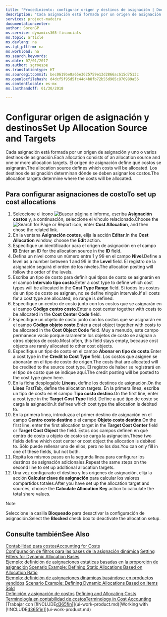 ```yaml
---
title: "Procedimiento: configurar origen y destinos de asignación | Documentos de Microsoft"
description: "Cada asignación está formada por un origen de asignación y uno o varios destinos de asignación. El origen de asignación define qué costos se asignarán. Los destinos de asignación determinan dónde se deben asignar los costos."
services: project-madeira
documentationcenter: 
author: SorenGP
ms.service: dynamics365-financials
ms.topic: article
ms.devlang: na
ms.tgt_pltfrm: na
ms.workload: na
ms.search.keywords: 
ms.date: 07/01/2017
ms.author: sgroespe
ms.translationtype: HT
ms.sourcegitcommit: bec0619be0a65e3625759e13d2866ac615d7513c
ms.openlocfilehash: d4dcf5f95d5fc44d4b8fb72b55d905c876989a56
ms.contentlocale: es-mx
ms.lasthandoff: 01/30/2018

---
```

# <a name="set-up-allocation-source-and-targets"></a><span data-ttu-id="9ddd7-105">Configurar origen de asignación y destinos</span><span class="sxs-lookup"><span data-stu-id="9ddd7-105">Set Up Allocation Source and Targets</span></span>
<span data-ttu-id="9ddd7-106">Cada asignación está formada por un origen de asignación y uno o varios destinos de asignación.</span><span class="sxs-lookup"><span data-stu-id="9ddd7-106">Each allocation consists of an allocation source and one or more allocation targets.</span></span> <span data-ttu-id="9ddd7-107">El origen de asignación define qué costos se asignarán.</span><span class="sxs-lookup"><span data-stu-id="9ddd7-107">The allocation source defines which costs will be allocated.</span></span> <span data-ttu-id="9ddd7-108">Los destinos de asignación determinan dónde se deben asignar los costos.</span><span class="sxs-lookup"><span data-stu-id="9ddd7-108">The allocation targets determine where the costs will be allocated.</span></span>  

## <a name="to-set-up-cost-allocations"></a><span data-ttu-id="9ddd7-109">Para configurar asignaciones de costo</span><span class="sxs-lookup"><span data-stu-id="9ddd7-109">To set up cost allocations</span></span>  
1.  <span data-ttu-id="9ddd7-110">Seleccione el icono ![Buscar página o informe](media/ui-search/search_small.png "icono Buscar página o informe"), escriba **Asignación costos** y, a continuación, seleccione el vínculo relacionado.</span><span class="sxs-lookup"><span data-stu-id="9ddd7-110">Choose the ![Search for Page or Report](media/ui-search/search_small.png "Search for Page or Report icon") icon, enter **Cost Allocation**, and then chose the related link.</span></span>  
2.  <span data-ttu-id="9ddd7-111">En la ventana **Asignación costos**, elija la acción **Editar**.</span><span class="sxs-lookup"><span data-stu-id="9ddd7-111">In the **Cost Allocation** window, choose the **Edit** action.</span></span>  
3.  <span data-ttu-id="9ddd7-112">Especifique un identificador para el origen de asignación en el campo **ID**.</span><span class="sxs-lookup"><span data-stu-id="9ddd7-112">Enter an ID for the allocation source in the **ID** field.</span></span>  
4.  <span data-ttu-id="9ddd7-113">Defina un nivel como un número entre 1 y 99 en el campo **Nivel**.</span><span class="sxs-lookup"><span data-stu-id="9ddd7-113">Define a level as a number between 1 and 99 in the **Level** field.</span></span> <span data-ttu-id="9ddd7-114">El registro de la asignación seguirá el orden de los niveles.</span><span class="sxs-lookup"><span data-stu-id="9ddd7-114">The allocation posting will follow the order of the levels.</span></span>  
5.  <span data-ttu-id="9ddd7-115">Escriba un tipo de costo para definir qué tipos de costo se asignarán en el campo **Intervalo tipo costo**.</span><span class="sxs-lookup"><span data-stu-id="9ddd7-115">Enter a cost type to define which cost types will be allocated in the **Cost Type Range** field.</span></span> <span data-ttu-id="9ddd7-116">Si todos los costos de un tipo de costo se asignan, no se define ningún intervalo.</span><span class="sxs-lookup"><span data-stu-id="9ddd7-116">If all costs for a cost type are allocated, no range is defined.</span></span>  
6.  <span data-ttu-id="9ddd7-117">Especifique un centro de costo junto con los costos que se asignarán en el campo **Código centro costo**.</span><span class="sxs-lookup"><span data-stu-id="9ddd7-117">Enter a cost center together with costs to be allocated in the **Cost Center Code** field.</span></span>  
7.  <span data-ttu-id="9ddd7-118">Especifique un objeto de costo junto con los costos que se asignarán en el campo **Código objeto costo**.</span><span class="sxs-lookup"><span data-stu-id="9ddd7-118">Enter a cost object together with costs to be allocated in the **Cost Object Code** field.</span></span> <span data-ttu-id="9ddd7-119">Muy a menudo, este campo permanece vacío porque raramente los objetos de costo se asignan a otros objetos de costo.</span><span class="sxs-lookup"><span data-stu-id="9ddd7-119">Most often, this field stays empty, because cost objects are rarely allocated to other cost objects.</span></span>  
8.  <span data-ttu-id="9ddd7-120">Especifique un tipo de costo en el campo **Abonar en tipo de costo**.</span><span class="sxs-lookup"><span data-stu-id="9ddd7-120">Enter a cost type in the **Credit to Cost Type** field.</span></span> <span data-ttu-id="9ddd7-121">Los costos que asignen se abonarán en el tipo de costo de origen.</span><span class="sxs-lookup"><span data-stu-id="9ddd7-121">The costs that are allocated will be credited to the source cost type.</span></span> <span data-ttu-id="9ddd7-122">El registro de haber se registrará en el tipo de costo que se indique aquí.</span><span class="sxs-lookup"><span data-stu-id="9ddd7-122">The credit posting will be posted to the cost type given here.</span></span>  
9. <span data-ttu-id="9ddd7-123">En la ficha desplegable **Líneas**, define los destinos de asignación.</span><span class="sxs-lookup"><span data-stu-id="9ddd7-123">On the **Lines** FastTab, define the allocation targets.</span></span> <span data-ttu-id="9ddd7-124">En la primera línea, escriba un tipo de costo en el campo **Tipo costo destino**.</span><span class="sxs-lookup"><span data-stu-id="9ddd7-124">On the first line, enter a cost type in the **Target Cost Type** field.</span></span> <span data-ttu-id="9ddd7-125">Define a qué tipo de costo se carga la asignación.</span><span class="sxs-lookup"><span data-stu-id="9ddd7-125">It defines which cost type the allocation is debited to.</span></span>  
10. <span data-ttu-id="9ddd7-126">En la primera línea, introduzca el primer destino de asignación en el campo **Centro costo destino** o el campo **Objeto costo destino**.</span><span class="sxs-lookup"><span data-stu-id="9ddd7-126">On the first line, enter the first allocation target in the **Target Cost Center** field or **Target Cost Object** the field.</span></span> <span data-ttu-id="9ddd7-127">Estos dos campos definen en qué centro de costo u objeto de costo se carga la asignación.</span><span class="sxs-lookup"><span data-stu-id="9ddd7-127">These two fields define which cost center or cost object the allocation is debited to.</span></span> <span data-ttu-id="9ddd7-128">Sólo puede rellenar uno de ellos, pero no los dos.</span><span class="sxs-lookup"><span data-stu-id="9ddd7-128">You can only fill in one of these fields, but not both.</span></span>  
11. <span data-ttu-id="9ddd7-129">Repita los mismos pasos en la segunda línea para configurar los destinos de asignación adicionales.</span><span class="sxs-lookup"><span data-stu-id="9ddd7-129">Repeat the same steps on the second line to set up additional allocation targets.</span></span>  
12. <span data-ttu-id="9ddd7-130">Una vez configurado el destino y los orígenes de asignación, elija la acción **Calcular clave de asignación** para calcular los valores compartidos totales.</span><span class="sxs-lookup"><span data-stu-id="9ddd7-130">After you have set up the allocation target and sources, choose the **Calculate Allocation Key** action to calculate the total share values.</span></span>  

> [!NOTE]  
>  <span data-ttu-id="9ddd7-131">Seleccione la casilla **Bloqueado** para desactivar la configuración de asignación.</span><span class="sxs-lookup"><span data-stu-id="9ddd7-131">Select the **Blocked** check box to deactivate the allocation setup.</span></span>  

## <a name="see-also"></a><span data-ttu-id="9ddd7-132">Consulte también</span><span class="sxs-lookup"><span data-stu-id="9ddd7-132">See Also</span></span>  
[<span data-ttu-id="9ddd7-133">Contabilidad para costos</span><span class="sxs-lookup"><span data-stu-id="9ddd7-133">Accounting for Costs</span></span>](finance-manage-cost-accounting.md)  
 <span data-ttu-id="9ddd7-134">[Configuración de filtros para las bases de la asignación dinámica](finance-setting-filters-for-dynamic-allocation-bases.md) </span><span class="sxs-lookup"><span data-stu-id="9ddd7-134">[Setting Filters for Dynamic Allocation Bases](finance-setting-filters-for-dynamic-allocation-bases.md) </span></span>  
 <span data-ttu-id="9ddd7-135">[Ejemplo: definición de asignaciones estáticas basadas en la proporción de asignación](finance-scenario-example-defining-static-allocations-based-on-allocation-ratio.md) </span><span class="sxs-lookup"><span data-stu-id="9ddd7-135">[Scenario Example: Defining Static Allocations Based on Allocation Ratio](finance-scenario-example-defining-static-allocations-based-on-allocation-ratio.md) </span></span>  
 <span data-ttu-id="9ddd7-136">[Ejemplo: definición de asignaciones dinámicas basándose en productos vendidos](finance-scenario-example-defining-dynamic-allocations-based-on-items-sold.md) </span><span class="sxs-lookup"><span data-stu-id="9ddd7-136">[Scenario Example: Defining Dynamic Allocations Based on Items Sold](finance-scenario-example-defining-dynamic-allocations-based-on-items-sold.md) </span></span>  
 <span data-ttu-id="9ddd7-137">[Definición y asignación de costos](finance-define-and-allocate-costs.md) </span><span class="sxs-lookup"><span data-stu-id="9ddd7-137">[Defining and Allocating Costs](finance-define-and-allocate-costs.md) </span></span>  
 [<span data-ttu-id="9ddd7-138">Terminología en contabilidad de costos</span><span class="sxs-lookup"><span data-stu-id="9ddd7-138">Terminology in Cost Accounting</span></span>](finance-terminology-in-cost-accounting.md)  
 <span data-ttu-id="9ddd7-139">[Trabajar con [!INCLUDE[d365fin](includes/d365fin_md.md)]](ui-work-product.md)</span><span class="sxs-lookup"><span data-stu-id="9ddd7-139">[Working with [!INCLUDE[d365fin](includes/d365fin_md.md)]](ui-work-product.md)</span></span>

